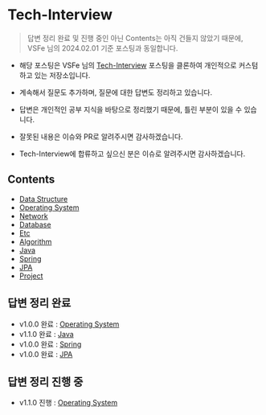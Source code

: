 # Tech-Interview

> 답변 정리 완료 및 진행 중인 아닌 Contents는 아직 건들지 않았기 때문에, VSFe 님의 2024.02.01 기준 포스팅과 동일합니다.
 
- 해당 포스팅은 VSFe 님의 [Tech-Interview](https://github.com/VSFe/Tech-Interview) 포스팅을 클론하여 개인적으로 커스텀하고 있는 저장소입니다.
- 계속해서 질문도 추가하며, 질문에 대한 답변도 정리하고 있습니다.

- 답변은 개인적인 공부 지식을 바탕으로 정리했기 때문에, 틀린 부분이 있을 수 있습니다.
- 잘못된 내용은 이슈와 PR로 알려주시면 감사하겠습니다.

- Tech-Interview에 합류하고 싶으신 분은 이슈로 알려주시면 감사하겠습니다.

## Contents

- [Data Structure](https://github.com/HyuckJuneHong/Tech-Interview/blob/main/01-DATA_STRUCTURE.md)
- [Operating System](https://github.com/HyuckJuneHong/Tech-Interview/blob/main/02-OPERATING_SYSTEM.md)
- [Network](https://github.com/HyuckJuneHong/Tech-Interview/blob/main/03-NETWORK.md)
- [Database](https://github.com/HyuckJuneHong/Tech-Interview/blob/main/04-DATABASE.md)
- [Etc](https://github.com/HyuckJuneHong/Tech-Interview/blob/main/05-ETC.md)
- [Algorithm](https://github.com/HyuckJuneHong/Tech-Interview/blob/main/06-ALGORITHM.md)
- [Java](https://github.com/HyuckJuneHong/Tech-Interview/blob/main/07-JAVA.md)
- [Spring](https://github.com/HyuckJuneHong/Tech-Interview/blob/main/08-SPRING.md)
- [JPA](https://github.com/HyuckJuneHong/Tech-Interview/blob/main/09-JPA.md)
- [Project](https://github.com/HyuckJuneHong/Tech-Interview/blob/main/09-PROJECT.md)

## 답변 정리 완료

- v1.0.0 완료 : [Operating System](https://github.com/HyuckJuneHong/Tech-Interview/blob/main/02-OPERATING_SYSTEM.md)
- v1.1.0 완료 : [Java](https://github.com/HyuckJuneHong/Tech-Interview/blob/main/07-JAVA.md)
- v1.0.0 완료 : [Spring](https://github.com/HyuckJuneHong/Tech-Interview/blob/main/08-SPRING.md)
- v1.0.0 완료 : [JPA](https://github.com/HyuckJuneHong/Tech-Interview/blob/main/09-JPA.md)
  
## 답변 정리 진행 중

- v1.1.0 진행 : [Operating System](https://github.com/HyuckJuneHong/Tech-Interview/blob/main/02-OPERATING_SYSTEM.md)
